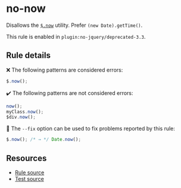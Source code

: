 # no-now

Disallows the [`$.now`](https://api.jquery.com/jQuery.now/) utility. Prefer `(new Date).getTime()`.

This rule is enabled in `plugin:no-jquery/deprecated-3.3`.

## Rule details

❌ The following patterns are considered errors:
```js
$.now();
```

✔️ The following patterns are not considered errors:
```js
now();
myClass.now();
$div.now();
```

🔧 The `--fix` option can be used to fix problems reported by this rule:
```js
$.now(); /* → */ Date.now();
```

## Resources

* [Rule source](/src/rules/no-now.js)
* [Test source](/src/tests/no-now.js)
